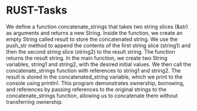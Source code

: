 # RUST-Tasks
We define a function concatenate_strings that takes two string slices (&str) as arguments and returns a new String.
Inside the function, we create an empty String called result to store the concatenated string.
We use the push_str method to append the contents of the first string slice (string1) and then the second string slice (string2) to the result string.
The function returns the result string.
In the main function, we create two String variables, string1 and string2, with the desired initial values.
We then call the concatenate_strings function with references to string1 and string2.
The result is stored in the concatenated_string variable, which we print to the console using println!.
This program demonstrates ownership, borrowing, and references by passing references to the original strings to the concatenate_strings function, allowing us to concatenate them without transferring ownership.
